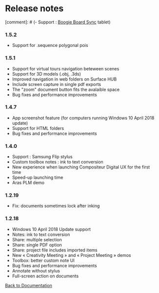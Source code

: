 # Release notes


[comment]: # (-	Support : [Boogie Board Sync](https://myboogieboard.com/products/sync) tablet)


### 1.5.2

- Support for .sequence polygonal pois

### 1.5.1

- Support for virtual tours navigation beteween scenes
- Support for 3D models (.obj, .3ds)
- Improved navigation in web folders on Surface HUB
- Include screen capture in single pdf exports
- The "zoom" document button fits the avalaible space
- Bug fixes and performance improvements

### 1.4.7

- App screenshot feature (for computers running Windows 10 April 2018 update)
- Support for HTML folders
- Bug fixes and performance improvements

### 1.4.0

- Support : Samsung Flip stylus
- Custom toolbox notes : ink to text conversion
-	New experience when launching Compositeur Digital UX for the first time
-	Speed-up launching time
-	Aras PLM demo

### 1.2.19

-	Fix: documents sometimes lock after inking

### 1.2.18

-	Windows 10 April 2018 Update support
-	Notes: ink to text conversion
-	Share: multiple selection
-	Share: single PDF option
-	Share: project file includes imported items
-	New « Creativity Meeting » and « Project Meeting » demos
-	Toolbox: better custom note UI
-	Bug fixes and performance improvements
- Annotate without stylus
- Full-screen action on documents


[Back to Documentation](../index.md)
